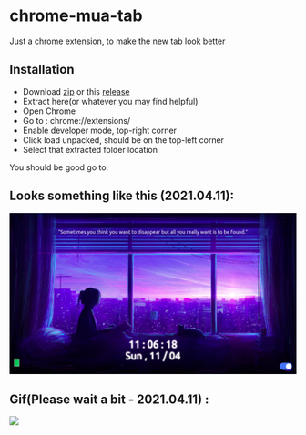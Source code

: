 # chrome-mua-tab
Just a chrome extension, to make the new tab look better

## Installation
 - Download [zip](https://github.com/maifeeulasad/chrome-mua-tab/archive/main.zip) or this [release](https://github.com/maifeeulasad/chrome-mua-tab/releases/download/2.0/chrome-mua-tab.zip)
 - Extract here(or whatever you may find helpful)
 - Open Chrome
 - Go to : chrome://extensions/
 - Enable developer mode, top-right corner
 - Click load unpacked, should be on the top-left corner
 - Select that extracted folder location
 
You should be good go to.

## Looks something like this (2021.04.11):
![](https://github.com/maifeeulasad/chrome-mua-tab/blob/gh-pages/snaps/Screenshot%20from%202021-04-11%2011-06-18.png)
## Gif(Please wait a bit - 2021.04.11) : 
![](https://github.com/maifeeulasad/chrome-mua-tab/blob/gh-pages/snaps/chrome_mua_tab.gif)
